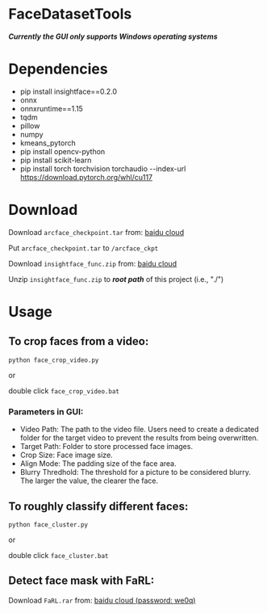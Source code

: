 # FaceDatasetTools
 
***Currently the GUI only supports Windows operating systems***

# Dependencies
- pip install insightface==0.2.0
- onnx
- onnxruntime==1.15
- tqdm
- pillow
- numpy
- kmeans_pytorch
- pip install opencv-python
- pip install scikit-learn
- pip install torch torchvision torchaudio --index-url https://download.pytorch.org/whl/cu117


# Download
Download ```arcface_checkpoint.tar``` from: [baidu cloud](https://pan.baidu.com/s/1ytCegRrORVoEyQyznMZREg?pwd=sjtu)

Put ```arcface_checkpoint.tar``` to ```/arcface_ckpt```

Download ```insightface_func.zip``` from:
[baidu cloud](https://pan.baidu.com/s/1hNLc5i0tnlFJC-Fbf5ox6Q?pwd=au23) 

Unzip ```insightface_func.zip``` to ***root path*** of this project (i.e., "./")

# Usage

## To crop faces from a video:
```python face_crop_video.py```

or

double click ```face_crop_video.bat```

### Parameters in GUI:
- Video Path: The path to the video file. Users need to create a dedicated folder for the target video to prevent the results from being overwritten.
- Target Path: Folder to store processed face images.
- Crop Size: Face image size.
- Align Mode: The padding size of the face area.
- Blurry Thredhold: The threshold for a picture to be considered blurry. The larger the value, the clearer the face.


## To roughly classify different faces:
```python face_cluster.py```

or

double click ```face_cluster.bat```


## Detect face mask with FaRL:

Download ```FaRL.rar``` from:
[baidu cloud (password: we0q)](https://pan.baidu.com/s/1umvmpGqe0e0tZPhc3msqwQ?pwd=we0q) 
